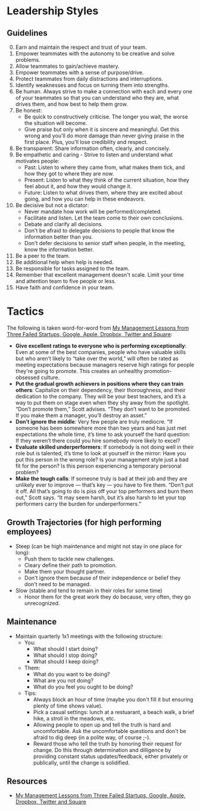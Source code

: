# Leadership Styles

## Guidelines

0. Earn and maintain the respect and trust of your team.
0. Empower teammates with the autonomy to be creative and solve problems.
0. Allow teammates to gain/achieve mastery.
0. Empower teammates with a sense of purpose/drive.
0. Protect teammates from daily distractions and interruptions.
0. Identify weaknesses and focus on turning them into strengths.
0. Be human. Always strive to make a connection with each and every one of your teammates so that you can understand
   who they are, what drives them, and how best to help them grow.
0. Be honest:
    * Be quick to constructively criticise. The longer you wait, the worse the situation will become.
    * Give praise but only when it is sincere and meaningful. Get this wrong and you'll do more damage than never
      giving praise in the first place. Plus, you'll lose credibility and respect.
0. Be transparent: Share information often, clearly, and concisely.
0. Be empathetic and caring - Strive to listen and understand what motivates people:
    * Past: Listen to where they came from, what makes them tick, and how they got to where they are now.
    * Present: Listen to what they think of the current situation, how they feel about it, and how they would change it.
    * Future: Listen to what drives them, where they are excited about going, and how you can help in these endeavors.
0. Be decisive but not a dictator:
    * Never mandate how work will be performed/completed.
    * Facilitate and listen. Let the team come to their own conclusions.
    * Debate and clarify all decisions.
    * Don't be afraid to delegate decisions to people that know the information better than you.
    * Don't defer decisions to senior staff when people, in the meeting, know the information better.
0. Be a peer to the team.
0. Be additional help when help is needed.
0. Be responsible for tasks assigned to the team.
0. Remember that excellent management doesn't scale. Limit your time and attention team to five people or less.
0. Have faith and confidence in your team.

# Tactics

The following is taken word-for-word from [My Management Lessons from Three Failed Startups, Google, Apple, Dropbox, Twitter and Square](http://www.timeforpool.com/2/post/2014/02/my-management-lessons-from-three-failed-startups-google-apple-dropbox-twitter-and-squareread.html):

* **Give excellent ratings to everyone who is performing exceptionally**: Even at some of the best companies, people who have valuable skills but who aren’t likely to “take over the world,” will often be rated as meeting expectations because managers reserve high ratings for people they're going to promote. This creates an unhealthy promotion-obsessed culture.
* **Put the gradual growth achievers in positions where they can train others**: Capitalize on their dependency, their thoroughness, and their dedication to the company. They will be your best teachers, and it’s a way to put them on stage even when they shy away from the spotlight. “Don’t promote them,” Scott advises. “They don’t want to be promoted. If you make them a manager, you’ll destroy an asset.”
* **Don’t ignore the middle**: Very few people are truly mediocre. “If someone has been somewhere more than two years and has just met expectations the whole time, it’s time to ask yourself the hard question: If they weren’t there could you hire somebody more likely to excel?
* **Evaluate skilled underperformers**: If somebody is not doing well in their role but is talented, it’s time to look at yourself in the mirror: Have you put this person in the wrong role? Is your management style just a bad fit for the person? Is this person experiencing a temporary personal problem?
* **Make the tough calls**: If someone truly is bad at their job and they are unlikely ever to improve — that’s key — you have to fire them. “Don’t put it off. All that’s going to do is piss off your top performers and burn them out,” Scott says. “It may seem harsh, but it’s also harsh to let your top performers carry the burden for underperformers.”

## Growth Trajectories (for high performing employees)

* Steep (can be high maintenance and might not stay in one place for long):
    * Push them to tackle new challenges.
    * Cleary define their path to promotion.
    * Make them your thought partner.
    * Don't ignore them because of their independence or belief they don't need to be managed.
* Slow (stable and tend to remain in their roles for some time)
    * Honor them for the great work they do because, very often, they go unrecognized.

## Maintenance

* Maintain quarterly 1x1 meetings with the following structure:
    * You:
        * What should I start doing?
        * What should I stop doing?
        * What should I keep doing?
    * Them:
        * What do you want to be doing?
        * What are you not doing?
        * What do you feel you ought to be doing?
    * Tips:
        * Always block an hour of time (maybe you don't fill it but ensuring plenty of time shows value).
        * Pick a casual settings: lunch at a restuarant, a beach walk, a brief hike, a stroll in the meadows, etc.
        * Allowing people to open up and tell the truth is hard and uncomfortable. Ask the uncomfortable questions and
          don't be afraid to dig deep (in a polite way, of course ;-).
        * Reward those who tell the truth by honoring their request for change. Do this through determination and
          dilligence by providing constant status updates/feedback, either privately or publically, until the change
          is solidified.

## Resources

* [My Management Lessons from Three Failed Startups, Google, Apple, Dropbox, Twitter and Square](http://www.timeforpool.com/2/post/2014/02/my-management-lessons-from-three-failed-startups-google-apple-dropbox-twitter-and-squareread.html)
